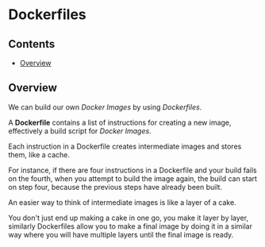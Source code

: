 # Dockerfiles

<!--TOC_START-->
## Contents
- [Overview](#overview)

<!--TOC_END-->
## Overview

We can build our own *Docker Images* by using *Dockerfiles*. 

A **Dockerfile** contains a list of instructions for creating a new image, effectively a build script for *Docker Images*. 

Each instruction in a Dockerfile creates intermediate images and stores them, like a cache. 

For instance, if there are four instructions in a Dockerfile and your build fails on the fourth,  when you attempt to build the image again, the build can start on step four, because the previous steps have already been built.

An easier way to think of intermediate images is like a layer of a cake. 

You don't just end up making a cake in one go, you make it layer by layer, similarly Dockerfiles allow you to make a final image by doing it in a similar way where you will have multiple layers until the final image is ready.
